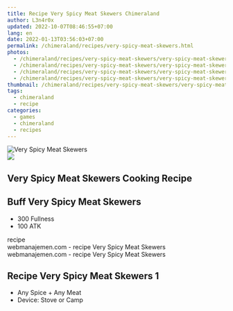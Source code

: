 ```yaml
---
title: Recipe Very Spicy Meat Skewers Chimeraland
author: L3n4r0x
updated: 2022-10-07T08:46:55+07:00
lang: en
date: 2022-01-13T03:56:03+07:00
permalink: /chimeraland/recipes/very-spicy-meat-skewers.html
photos:
  - /chimeraland/recipes/very-spicy-meat-skewers/very-spicy-meat-skewers.webp
  - /chimeraland/recipes/very-spicy-meat-skewers/very-spicy-meat-skewers-name.webp
  - /chimeraland/recipes/very-spicy-meat-skewers/very-spicy-meat-skewers-icon.webp
  - /chimeraland/recipes/very-spicy-meat-skewers/very-spicy-meat-skewers-material.webp
thumbnail: /chimeraland/recipes/very-spicy-meat-skewers/very-spicy-meat-skewers.webp
tags:
  - chimeraland
  - recipe
categories:
  - games
  - chimeraland
  - recipes
---
```


<link
  rel="stylesheet"
  href="https://rawcdn.githack.com/dimaslanjaka/Web-Manajemen/870a349/css/bootstrap-5-3-0-alpha3-wrapper.css"
/>
<section id="bootstrap-wrapper">
  <div data-bs-theme="dark">
    <div class="card mb-2">
      <div class="card-body">
        <div class="row g-0">
          <div class="col-sm-4 position-relative mb-2">
            <img
              src="https://www.webmanajemen.com/chimeraland/recipes/very-spicy-meat-skewers/very-spicy-meat-skewers-material.webp"
              class="card-img fit-cover w-100 h-100"
              alt="Very Spicy Meat Skewers"
              data-fancybox="true"
            />
          </div>
          <div class="col-sm-8 mb-2">
            <div class="card-body">
              <div class="d-flex flex-row align-items-center mb-3">
                <img
                  class="d-inline-block me-2"
                  src="https://www.webmanajemen.com/chimeraland/recipes/very-spicy-meat-skewers/very-spicy-meat-skewers-icon.webp"
                  width="auto"
                  height="auto"
                  style="vertical-align: middle"
                />
                <h2 class="fs-5">Very Spicy Meat Skewers Cooking Recipe</h2>
              </div>
              <h2 class="card-title fs-5">Buff Very Spicy Meat Skewers</h2>
              <div class="card-text">
                <ul>
                  <li>300 Fullness</li>
                  <li>100 ATK</li>
                </ul>
              </div>
              <span class="badge rounded-pill">recipe</span>
            </div>
            <div class="card-footer text-end text-muted mt-auto">
              webmanajemen.com - recipe Very Spicy Meat Skewers
            </div>
          </div>
        </div>
      </div>
      <div class="card-footer text-end text-muted">
        webmanajemen.com - recipe Very Spicy Meat Skewers
      </div>
    </div>
    <div class="row mb-2">
      <div class="col-12 col-lg-6 recipe-item mb-2">
        <div class="card">
          <div class="card-body">
            <h2 class="card-title fs-5">Recipe Very Spicy Meat Skewers 1</h2>
            <div class="card-text">
              <ul>
                <li>Any Spice<span> + </span>Any Meat</li>
                <li>Device: Stove or Camp</li>
              </ul>
            </div>
          </div>
        </div>
      </div>
    </div>
  </div>
</section>